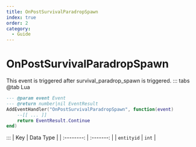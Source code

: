 ```yaml
---
title: OnPostSurvivalParadropSpawn
index: true
order: 2
category:
  - Guide
---
```


# OnPostSurvivalParadropSpawn
This event is triggered after survival_paradrop_spawn is triggered.
::: tabs
@tab Lua
```lua
--- @param event Event
--- @return number|nil EventResult
AddEventHandler("OnPostSurvivalParadropSpawn", function(event)
    --[[ ... ]]
    return EventResult.Continue
end)
```

:::
|     Key    | Data Type |
| :--------: | :-------: |
| `entityid` |   `int`   |